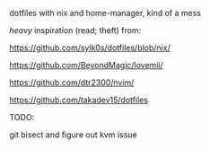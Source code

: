 dotfiles with nix and home-manager, kind of a mess



*heavy* inspiration (read; theft) from:

https://github.com/sylk0s/dotfiles/blob/nix/

https://github.com/BeyondMagic/lovemii/

https://github.com/dtr2300/nvim/

https://github.com/takadev15/dotfiles




TODO:

git bisect and figure out kvm issue

